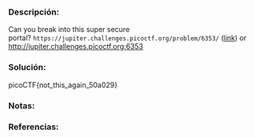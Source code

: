 ### Descripción: 
Can you break into this super secure portal? `https://jupiter.challenges.picoctf.org/problem/6353/` ([link](https://jupiter.challenges.picoctf.org/problem/6353/)) or http://jupiter.challenges.picoctf.org:6353
### Solución:
picoCTF{not_this_again_50a029}
### Notas:

### Referencias:

